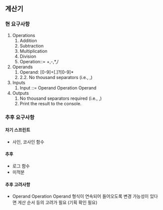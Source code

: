 ## 계산기

### 현 요구사항
1. Operations
   1. Addition 
   2. Subtraction 
   3. Multiplication 
   4. Division
   5. Operation::= +,-,*,/
2. Operands 
   1. Operand: [0-9]+[.]?[0-9]* 
   2. 2.2. No thousand separators (i.e., ,)
3. Inputs 
   1. Input ::= Operand Operation Operand
4. Outputs
   1. No thousand separators required (i.e., ,)
   2. Print the result to the console.

### 추후 요구사항
#### 차기 스프린트
- 사인, 코사인 함수

#### 추후
- 로그 함수
- 미적분

#### 추후 고려사항
- Operand Operation Operand 형식이 연속되어 들어오도록 변경 가능성이 있다면 게산 순서 등의 고려가 필요 (기획 확인 필요)
